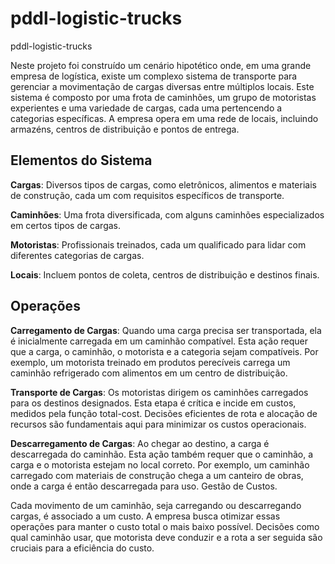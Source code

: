 # pddl-logistic-trucks
pddl-logistic-trucks

Neste projeto foi construído um cenário hipotético onde, em uma grande empresa de logística, existe um complexo sistema de transporte para gerenciar a movimentação de cargas diversas entre múltiplos locais. Este sistema é composto por uma frota de caminhões, um grupo de motoristas experientes e uma variedade de cargas, cada uma pertencendo a categorias específicas. A empresa opera em uma rede de locais, incluindo armazéns, centros de distribuição e pontos de entrega.


## Elementos do Sistema
**Cargas**: Diversos tipos de cargas, como eletrônicos, alimentos e materiais de construção, cada um com requisitos específicos de transporte.

**Caminhões**: Uma frota diversificada, com alguns caminhões especializados em certos tipos de cargas.

**Motoristas**: Profissionais treinados, cada um qualificado para lidar com diferentes categorias de cargas.

**Locais**: Incluem pontos de coleta, centros de distribuição e destinos finais.

## Operações
**Carregamento de Cargas**: Quando uma carga precisa ser transportada, ela é inicialmente carregada em um caminhão compatível. Esta ação requer que a carga, o caminhão, o motorista e a categoria sejam compatíveis. Por exemplo, um motorista treinado em produtos perecíveis carrega um caminhão refrigerado com alimentos em um centro de distribuição.

 **Transporte de Cargas**: Os motoristas dirigem os caminhões carregados para os destinos designados. Esta etapa é crítica e incide em custos, medidos pela função total-cost. Decisões eficientes de rota e alocação de recursos são fundamentais aqui para minimizar os custos operacionais.
 
 **Descarregamento de Cargas**: Ao chegar ao destino, a carga é descarregada do caminhão. Esta ação também requer que o caminhão, a carga e o motorista estejam no local correto. Por exemplo, um caminhão carregado com materiais de construção chega a um canteiro de obras, onde a carga é então descarregada para uso.
Gestão de Custos.

Cada movimento de um caminhão, seja carregando ou descarregando cargas, é associado a um custo. A empresa busca otimizar essas operações para manter o custo total o mais baixo possível. Decisões como qual caminhão usar, que motorista deve conduzir e a rota a ser seguida são cruciais para a eficiência do custo.
